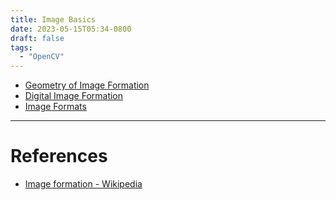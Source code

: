 ```yaml
---
title: Image Basics
date: 2023-05-15T05:34-0800
draft: false
tags:
  - "OpenCV"
---
```


- [Geometry of Image Formation](/notes/computer/opencv/opencv-for-beginners/image-basics/geometry-of-image-formation)
- [Digital Image Formation](/notes/computer/opencv/opencv-for-beginners/image-basics/digital-image-formation)
- [Image Formats](/notes/computer/opencv/opencv-for-beginners/image-basics/image-formats)

---
# References

- [Image formation - Wikipedia](https://en.wikipedia.org/wiki/Image_formation)
